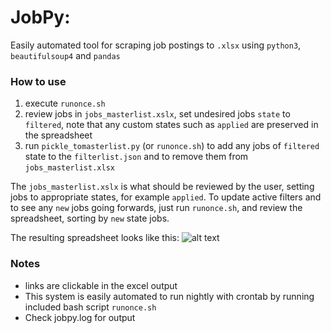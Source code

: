 # JobPy:

Easily automated tool for scraping job postings to ```.xlsx``` using ```python3```, ```beautifulsoup4``` and ```pandas```

### How to use
1. execute ```runonce.sh```
2. review jobs in ```jobs_masterlist.xslx```, set undesired jobs ```state``` to ```filtered```, note that any custom states such as ```applied``` are preserved in the spreadsheet
3. run ```pickle_tomasterlist.py``` (or ```runonce.sh```) to add any jobs of ```filtered``` state to the ```filterlist.json``` and to remove them from ```jobs_masterlist.xlsx```

The ```jobs_masterlist.xslx``` is what should be reviewed by the user, setting jobs to appropriate states, for example ```applied```. To update active filters and to see any ```new``` jobs going forwards, just run ```runonce.sh```, and review the spreadsheet, sorting by ```new``` state jobs.

The resulting spreadsheet looks like this:
![alt text](https://github.com/PaulMcInnis/JobPy/demo.png "JobPy's masterlist.xlsx")

### Notes
* links are clickable in the excel output
* This system is easily automated to run nightly with crontab by running included bash script ```runonce.sh```
* Check jobpy.log for output



